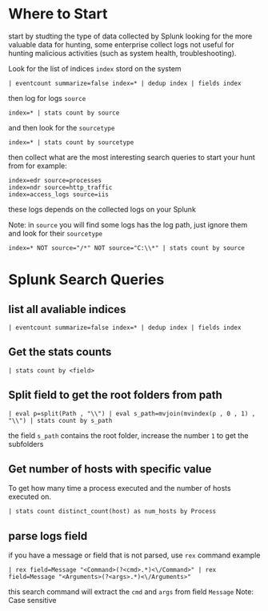 # Where to Start

start by studting the type of data collected by Splunk looking for the more valuable data for hunting, some enterprise collect logs not useful for hunting malicious activities (such as system health, troubleshooting).

Look for the list of indices `index` stord on the system
```
| eventcount summarize=false index=* | dedup index | fields index
```
then log for logs `source`
```
index=* | stats count by source
```
and then look for the `sourcetype`
```
index=* | stats count by sourcetype
```
then collect what are the most interesting search queries to start your hunt from
for example:
```
index=edr source=processes
index=ndr source=http_traffic
index=access_logs source=iis
```
these logs depends on the collected logs on your Splunk

Note: in `source` you will find some logs has the log path, just ignore them and look for their `sourcetype`
```
index=* NOT source="/*" NOT source="C:\\*" | stats count by source
```




# Splunk Search Queries

## list all avaliable indices
```
| eventcount summarize=false index=* | dedup index | fields index
```

## Get the stats counts
```
| stats count by <field>
```

## Split field to get the root folders from path
```
| eval p=split(Path , "\\") | eval s_path=mvjoin(mvindex(p , 0 , 1) , "\\") | stats count by s_path
```
the field `s_path` contains the root folder, increase the number `1` to get the subfolders


## Get number of hosts with specific value
To get how many time a process executed and the number of hosts executed on.

```
| stats count distinct_count(host) as num_hosts by Process
```

## parse logs field
if you have a message or field that is not parsed, use `rex` command
example
```
| rex field=Message "<Command>(?<cmd>.*)<\/Command>" | rex field=Message "<Arguments>(?<args>.*)<\/Arguments>"
```
this search command will extract the `cmd` and `args` from field `Message` 
Note: Case sensitive 
